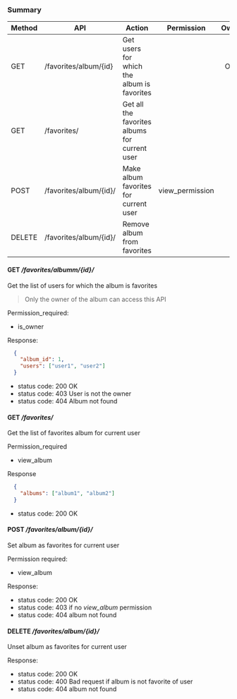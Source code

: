 ### Summary
| Method | API                                    | Action                                        |       Permission      | Owner | Comment |
|--------|----------------------------------------|-----------------------------------------------|:---------------------:|:-----:|---------|
| GET    | /favorites/album/{id}                  | Get users for which the album is favorites    |                       |  Only |         |
| GET    | /favorites/                            | Get all the favorites albums for current user |                       |       |         |
| POST   | /favorites/album/{id}/                 | Make album favorites for current user         |      view_permission  |       |         |
| DELETE | /favorites/album/{id}/                 | Remove album from favorites                   |                       |       |         |

#### **GET** */favorites/albumm/{id}/*
Get the list of users for which the album is favorites
> Only the owner of the album can access this API

Permission_required:
 - is_owner
 
Response:
```json
  {
    "album_id": 1,
    "users": ["user1", "user2"]
  }
```
- status code: 200 OK
- status code: 403 User is not the owner
- status code: 404 Album not found

#### **GET** */favorites/*
Get the list of favorites album for current user

Permission_required
- view_album

Response
```json
  {
    "albums": ["album1", "album2"]
  }
```
- status code: 200 OK

#### **POST** */favorites/album/{id}/*

Set album as favorites for current user

Permission required:
- view_album

Response:
- status code: 200 OK
- status code: 403 if no *view_album* permission
- status code: 404 album not found

#### **DELETE** */favorites/album/{id}/*

Unset album as favorites for current user

Response:
- status code: 200 OK
- status code: 400 Bad request if album is not favorite of user
- status code: 404 album not found
